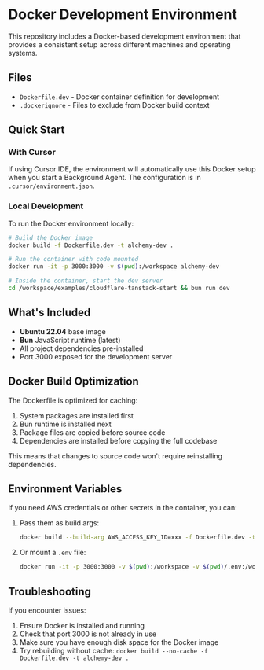 # Docker Development Environment

This repository includes a Docker-based development environment that provides a consistent setup across different machines and operating systems.

## Files

- `Dockerfile.dev` - Docker container definition for development
- `.dockerignore` - Files to exclude from Docker build context

## Quick Start

### With Cursor

If using Cursor IDE, the environment will automatically use this Docker setup when you start a Background Agent. The configuration is in `.cursor/environment.json`.

### Local Development

To run the Docker environment locally:

```bash
# Build the Docker image
docker build -f Dockerfile.dev -t alchemy-dev .

# Run the container with code mounted
docker run -it -p 3000:3000 -v $(pwd):/workspace alchemy-dev

# Inside the container, start the dev server
cd /workspace/examples/cloudflare-tanstack-start && bun run dev
```

## What's Included

- **Ubuntu 22.04** base image
- **Bun** JavaScript runtime (latest)
- All project dependencies pre-installed
- Port 3000 exposed for the development server

## Docker Build Optimization

The Dockerfile is optimized for caching:

1. System packages are installed first
2. Bun runtime is installed next
3. Package files are copied before source code
4. Dependencies are installed before copying the full codebase

This means that changes to source code won't require reinstalling dependencies.

## Environment Variables

If you need AWS credentials or other secrets in the container, you can:

1. Pass them as build args:

   ```bash
   docker build --build-arg AWS_ACCESS_KEY_ID=xxx -f Dockerfile.dev -t alchemy-dev .
   ```

2. Or mount a `.env` file:
   ```bash
   docker run -it -p 3000:3000 -v $(pwd):/workspace -v $(pwd)/.env:/workspace/.env alchemy-dev
   ```

## Troubleshooting

If you encounter issues:

1. Ensure Docker is installed and running
2. Check that port 3000 is not already in use
3. Make sure you have enough disk space for the Docker image
4. Try rebuilding without cache: `docker build --no-cache -f Dockerfile.dev -t alchemy-dev .`
